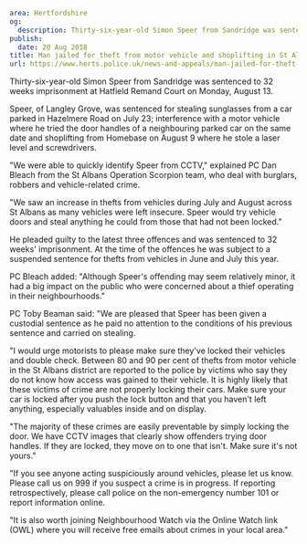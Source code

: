 ```yaml
area: Hertfordshire
og:
  description: Thirty-six-year-old Simon Speer from Sandridge was sentenced to 32 weeks imprisonment at Hatfield Remand Court on Monday, August 13.
publish:
  date: 20 Aug 2018
title: Man jailed for theft from motor vehicle and shoplifting in St Albans
url: https://www.herts.police.uk/news-and-appeals/man-jailed-for-theft-from-motor-vehicle-and-shoplifting-in-stalbans-1666f
```

Thirty-six-year-old Simon Speer from Sandridge was sentenced to 32 weeks imprisonment at Hatfield Remand Court on Monday, August 13.

Speer, of Langley Grove, was sentenced for stealing sunglasses from a car parked in Hazelmere Road on July 23; interference with a motor vehicle where he tried the door handles of a neighbouring parked car on the same date and shoplifting from Homebase on August 9 where he stole a laser level and screwdrivers.

"We were able to quickly identify Speer from CCTV," explained PC Dan Bleach from the St Albans Operation Scorpion team, who deal with burglars, robbers and vehicle-related crime.

"We saw an increase in thefts from vehicles during July and August across St Albans as many vehicles were left insecure. Speer would try vehicle doors and steal anything he could from those that had not been locked."

He pleaded guilty to the latest three offences and was sentenced to 32 weeks' imprisonment. At the time of the offences he was subject to a suspended sentence for thefts from vehicles in June and July this year.

PC Bleach added: "Although Speer's offending may seem relatively minor, it had a big impact on the public who were concerned about a thief operating in their neighbourhoods."

PC Toby Beaman said: "We are pleased that Speer has been given a custodial sentence as he paid no attention to the conditions of his previous sentence and carried on stealing.

"I would urge motorists to please make sure they've locked their vehicles and double check. Between 80 and 90 per cent of thefts from motor vehicle in the St Albans district are reported to the police by victims who say they do not know how access was gained to their vehicle. It is highly likely that these victims of crime are not properly locking their cars. Make sure your car is locked after you push the lock button and that you haven't left anything, especially valuables inside and on display.

"The majority of these crimes are easily preventable by simply locking the door. We have CCTV images that clearly show offenders trying door handles. If they are locked, they move on to one that isn't. Make sure it's not yours."

"If you see anyone acting suspiciously around vehicles, please let us know. Please call us on 999 if you suspect a crime is in progress. If reporting retrospectively, please call police on the non-emergency number 101 or report information online.

"It is also worth joining Neighbourhood Watch via the Online Watch link (OWL) where you will receive free emails about crimes in your local area."
